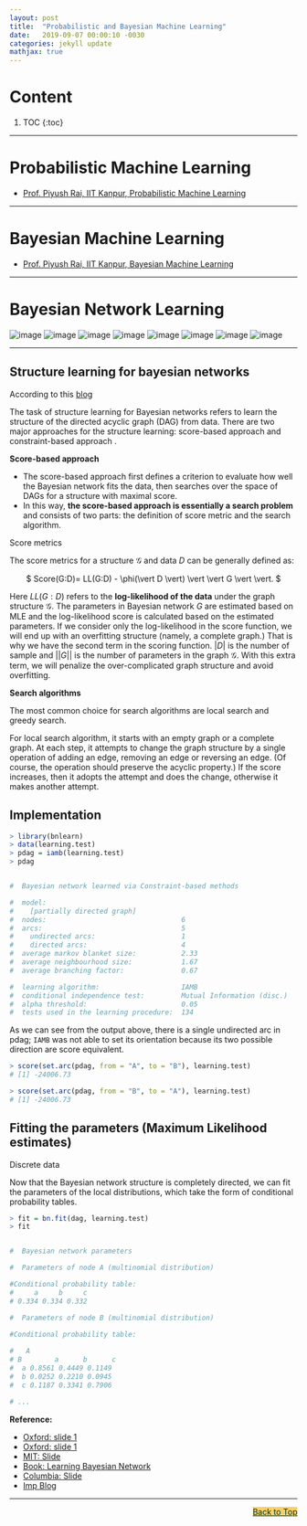 ```yaml
---
layout: post
title:  "Probabilistic and Bayesian Machine Learning"
date:   2019-09-07 00:00:10 -0030
categories: jekyll update
mathjax: true
---
```


# Content

1. TOC
{:toc}
---

# Probabilistic Machine Learning

- [Prof. Piyush Rai, IIT Kanpur, Probabilistic Machine Learning](https://www.cse.iitk.ac.in/users/piyush/courses/pml_winter16/PML.html)

---

# Bayesian Machine Learning

- [Prof. Piyush Rai, IIT Kanpur, Bayesian Machine Learning](https://www.cse.iitk.ac.in/users/piyush/courses/bml_winter17/bayesian_ml.html)

----

# Bayesian Network Learning

![image](/assets/images/image_02_bnlearn_1.png)
![image](/assets/images/image_02_bnlearn_2.png)
![image](/assets/images/image_02_bnlearn_2_1.png)
![image](/assets/images/image_02_bnlearn_3.png)
![image](/assets/images/image_02_bnlearn_4.png)
![image](/assets/images/image_02_bnlearn_4_1.png)
![image](/assets/images/image_02_bnlearn_5.png)
![image](/assets/images/image_02_bnlearn_6.png)

----

## Structure learning for bayesian networks

According to this [blog](https://ermongroup.github.io/cs228-notes/learning/structure/)


The task of structure learning for Bayesian networks refers to learn the structure of the directed acyclic graph (DAG) from data. There are two major approaches for the structure learning: score-based approach and constraint-based approach .

**Score-based approach**

- The score-based approach first defines a criterion to evaluate how well the Bayesian network fits the data, then searches over the space of DAGs for a structure with maximal score.
- In this way, **the score-based approach is essentially a search problem** and consists of two parts: the definition of score metric and the search algorithm.

Score metrics

The score metrics for a structure $\mathcal{G}$ and data $D$ can be generally defined as:

<center>

$
Score(G:D)= LL(G:D) - \phi(\vert D \vert) \vert \vert G \vert \vert.
$

</center>

Here $LL(G:D)$ refers to the **log-likelihood of the data** under the graph structure $\mathcal{G}$. The parameters in Bayesian network $G$ are estimated based on MLE and the log-likelihood score is calculated based on the estimated parameters. If we consider only the log-likelihood in the score function, we will end up with an overfitting structure (namely, a complete graph.) That is why we have the second term in the scoring function. $\vert D \vert$ is the number of sample and $\vert \vert G \vert \vert$ is the number of parameters in the graph $\mathcal{G}$. With this extra term, we will penalize the over-complicated graph structure and avoid overfitting. 


**Search algorithms**

The most common choice for search algorithms are local search and greedy search.

For local search algorithm, it starts with an empty graph or a complete graph. At each step, it attempts to change the graph structure by a single operation of adding an edge, removing an edge or reversing an edge. (Of course, the operation should preserve the acyclic property.) If the score increases, then it adopts the attempt and does the change, otherwise it makes another attempt.

## Implementation

```r
> library(bnlearn)
> data(learning.test)
> pdag = iamb(learning.test)
> pdag


#  Bayesian network learned via Constraint-based methods

#  model:
#    [partially directed graph]
#  nodes:                                 6 
#  arcs:                                  5 
#    undirected arcs:                     1 
#    directed arcs:                       4 
#  average markov blanket size:           2.33 
#  average neighbourhood size:            1.67 
#  average branching factor:              0.67 

#  learning algorithm:                    IAMB 
#  conditional independence test:         Mutual Information (disc.) 
#  alpha threshold:                       0.05 
#  tests used in the learning procedure:  134

```

As we can see from the output above, there is a single undirected arc in pdag; `IAMB` was not able to set its orientation because its two possible direction are score equivalent.


```r
> score(set.arc(pdag, from = "A", to = "B"), learning.test)
# [1] -24006.73

> score(set.arc(pdag, from = "B", to = "A"), learning.test)
# [1] -24006.73
```

## Fitting the parameters (Maximum Likelihood estimates)

Discrete data

Now that the Bayesian network structure is completely directed, we can fit the parameters of the local distributions, which take the form of conditional probability tables.

```r
> fit = bn.fit(dag, learning.test)
> fit


#  Bayesian network parameters

#  Parameters of node A (multinomial distribution)

#Conditional probability table:
#     a     b     c 
# 0.334 0.334 0.332 

#  Parameters of node B (multinomial distribution)

#Conditional probability table:
 
#   A
# B        a      b      c
#  a 0.8561 0.4449 0.1149
#  b 0.0252 0.2210 0.0945
#  c 0.1187 0.3341 0.7906

# ...
```


**Reference:**

- [Oxford: slide 1](https://www.bnlearn.com/about/slides/slides-aist17.pdf)
- [Oxford: slide 1](https://www.bnlearn.com/about/teaching/slides-bnshort.pdf)
- [MIT: Slide](https://ocw.mit.edu/courses/health-sciences-and-technology/hst-951j-medical-decision-support-spring-2003/lecture-notes/lecture6.pdf)
- [Book: Learning Bayesian Network](http://www.cs.technion.ac.il/~dang/books/Learning%20Bayesian%20Networks(Neapolitan,%20Richard).pdf)
- [Columbia: Slide](https://www.ee.columbia.edu/~vittorio/Lecture12.pdf)
- [Imp Blog](https://ermongroup.github.io/cs228-notes/learning/structure/)

----

<a href="#Top" style="color:#023628;background-color: #f7d06a;float: right;">Back to Top</a>

